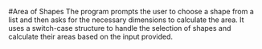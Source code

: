 #Area of Shapes
The program prompts the user to choose a shape from a list and then asks for the necessary dimensions to calculate the area. It uses a switch-case structure to handle the selection of shapes and calculate their areas based on the input provided.
